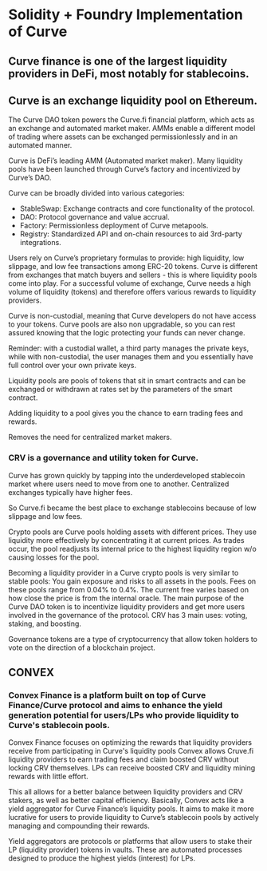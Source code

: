# Solidity + Foundry Implementation of Curve

## Curve finance is one of the largest liquidity providers in DeFi, most notably for stablecoins.

## Curve is an exchange liquidity pool on Ethereum.

The Curve DAO token powers the Curve.fi financial platform, which acts as an exchange and automated market maker. AMMs enable a different model of trading where assets can be exchanged permissionlessly and in an automated manner.

Curve is DeFi’s leading AMM (Automated market maker). Many liquidity pools have been launched through Curve’s factory and incentivized by Curve’s DAO.

Curve can be broadly divided into various categories:

- StableSwap: Exchange contracts and core functionality of the protocol.
- DAO: Protocol governance and value accrual.
- Factory: Permissionless deployment of Curve metapools.
- Registry: Standardized API and on-chain resources to aid 3rd-party integrations.

Users rely on Curve’s proprietary formulas to provide: high liquidity, low slippage, and low fee transactions among ERC-20 tokens.
Curve is different from exchanges that match buyers and sellers - this is where liquidity pools come into play. For a successful volume of exchange, Curve needs a high volume of liquidity (tokens) and therefore offers various rewards to liquidity providers.

Curve is non-custodial, meaning that Curve developers do not have access to your tokens. Curve pools are also non upgradable, so you can rest assured knowing that the logic protecting your funds can never change.

Reminder: with a custodial wallet, a third party manages the private keys, while with non-custodial, the user manages them and you essentially have full control over your own private keys.

Liquidity pools are pools of tokens that sit in smart contracts and can be exchanged or withdrawn at rates set by the parameters of the smart contract.

Adding liquidity to a pool gives you the chance to earn trading fees and rewards.

Removes the need for centralized market makers.

### CRV is a governance and utility token for Curve.

Curve has grown quickly by tapping into the underdeveloped stablecoin market where users need to move from one to another.
Centralized exchanges typically have higher fees.

So Curve.fi became the best place to exchange stablecoins because of low slippage and low fees.

Crypto pools are Curve pools holding assets with different prices. They use liquidity more effectively by concentrating it at current prices. As trades occur, the pool readjusts its internal price to the highest liquidity region w/o causing losses for the pool.

Becoming a liquidity provider in a Curve crypto pools is very similar to stable pools: You gain exposure and risks to all assets in the pools.
Fees on these pools range from 0.04% to 0.4%. The current free varies based on how close the price is from the internal oracle.
The main purpose of the Curve DAO token is to incentivize liquidity providers and get more users involved in the governance of the protocol.
CRV has 3 main uses: voting, staking, and boosting.

Governance tokens are a type of cryptocurrency that allow token holders to vote on the direction of a blockchain project.

## CONVEX

### Convex Finance is a platform built on top of Curve Finance/Curve protocol and aims to enhance the yield generation potential for users/LPs who provide liquidity to Curve's stablecoin pools.

Convex Finance focuses on optimizing the rewards that liquidity providers receive from participating in Curve's liquidity pools
Convex allows Cruve.fi liquidity providers to earn trading fees and claim boosted CRV without locking CRV themselves. LPs can receive boosted CRV and liquidity mining rewards with little effort.

This all allows for a better balance between liquidity providers and CRV stakers, as well as better capital efficiency.
Basically, Convex acts like a yield aggregator for Curve Finance’s liquidity pools. It aims to make it more lucrative for users to provide liquidity to Curve’s stablecoin pools by actively managing and compounding their rewards.

Yield aggregators are protocols or platforms that allow users to stake their LP (liquidity provider) tokens in vaults.
These are automated processes designed to produce the highest yields (interest) for LPs.
